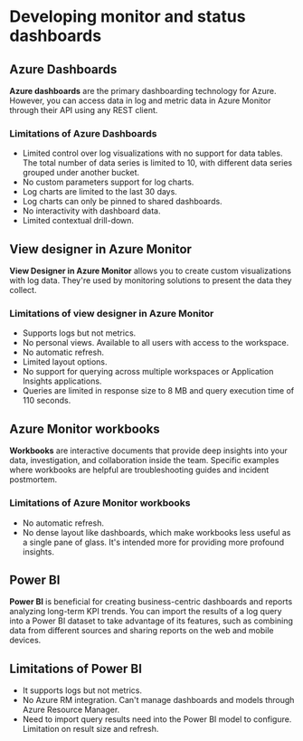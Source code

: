 # Developing monitor and status dashboards
## Azure Dashboards
**Azure dashboards** are the primary dashboarding technology for Azure. However, you can access data in log and metric data in Azure Monitor through their API using any REST client.

### Limitations of Azure Dashboards

- Limited control over log visualizations with no support for data tables. The total number of data series is limited to 10, with different data series grouped under another bucket.
- No custom parameters support for log charts.
- Log charts are limited to the last 30 days.
- Log charts can only be pinned to shared dashboards.
- No interactivity with dashboard data.
- Limited contextual drill-down.

## View designer in Azure Monitor
**View Designer in Azure Monitor** allows you to create custom visualizations with log data. They're used by monitoring solutions to present the data they collect.

### Limitations of view designer in Azure Monitor

- Supports logs but not metrics.
- No personal views. Available to all users with access to the workspace.
- No automatic refresh.
- Limited layout options.
- No support for querying across multiple workspaces or Application Insights applications.
- Queries are limited in response size to 8 MB and query execution time of 110 seconds.

## Azure Monitor workbooks
**Workbooks** are interactive documents that provide deep insights into your data, investigation, and collaboration inside the team. Specific examples where workbooks are helpful are troubleshooting guides and incident postmortem.

### Limitations of Azure Monitor workbooks

- No automatic refresh.
- No dense layout like dashboards, which make workbooks less useful as a single pane of glass. It's intended more for providing more profound insights.

## Power BI
**Power BI** is beneficial for creating business-centric dashboards and reports analyzing long-term KPI trends.
You can import the results of a log query into a Power BI dataset to take advantage of its features, such as combining data from different sources and sharing reports on the web and mobile devices.

## Limitations of Power BI

- It supports logs but not metrics.
- No Azure RM integration. Can't manage dashboards and models through Azure Resource Manager.
- Need to import query results need into the Power BI model to configure. Limitation on result size and refresh.